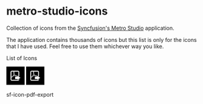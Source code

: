 # metro-studio-icons
Collection of icons from the [Syncfusion's Metro Studio](https://www.syncfusion.com/downloads/metrostudio) application.

The application contains thousands of icons but this list is only for the icons that I have used. Feel free to use them whichever way you like.

List of Icons

![](https://github.com/andy01pr/metro-studio-icons/blob/main/icons/PDF-Export.png "PDF Export")       ![](https://github.com/andy01pr/metro-studio-icons/blob/main/icons/PDF-Export.png "PDF Export")

sf-icon-pdf-export

